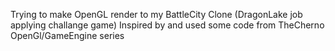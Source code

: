 Trying to make OpenGL render to my  BattleCity Clone (DragonLake job applying challange game)
Inspired by and used some code from TheCherno OpenGl/GameEngine series 